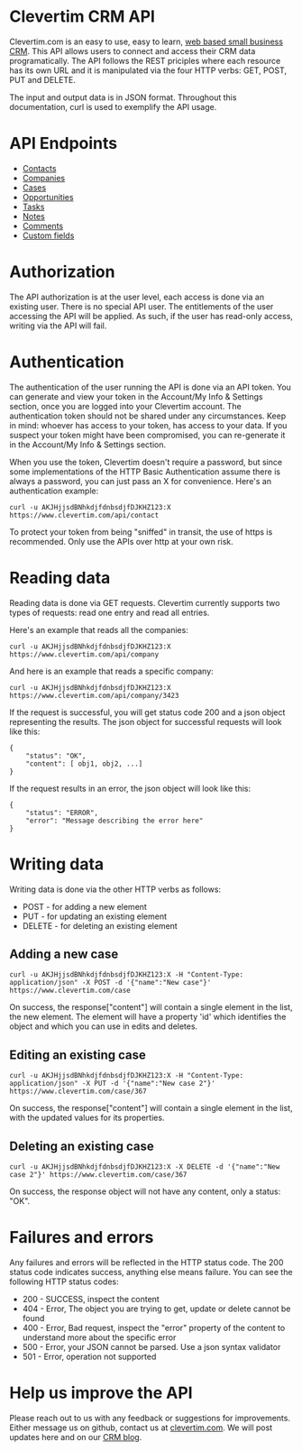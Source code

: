 Clevertim CRM API
=================

Clevertim.com is an easy to use, easy to learn, [web based small business CRM](http://www.clevertim.com). This API allows users to connect and access their CRM data programatically.
The API follows the REST priciples where each resource has its own URL and it is manipulated via the four HTTP verbs: GET, POST, PUT and DELETE.

The input and output data is in JSON format.
Throughout this documentation, curl is used to exemplify the API usage.

API Endpoints
=============

- [Contacts](https://github.com/clevertim/clevertim-crm-api/blob/master/resources/contact.md)
- [Companies](https://github.com/clevertim/clevertim-crm-api/blob/master/resources/company.md)
- [Cases](https://github.com/clevertim/clevertim-crm-api/blob/master/resources/case.md)
- [Opportunities](https://github.com/clevertim/clevertim-crm-api/blob/master/resources/opportunity.md)
- [Tasks](https://github.com/clevertim/clevertim-crm-api/blob/master/resources/task.md)
- [Notes](https://github.com/clevertim/clevertim-crm-api/blob/master/resources/note.md)
- [Comments](https://github.com/clevertim/clevertim-crm-api/blob/master/resources/comment.md)
- [Custom fields](https://github.com/clevertim/clevertim-crm-api/blob/master/resources/customfield.md)

Authorization
=============

The API authorization is at the user level, each access is done via an existing user. There is no special API user.
The entitlements of the user accessing the API will be applied. As such, if the user has read-only access, writing via the API will fail.

Authentication
==============

The authentication of the user running the API is done via an API token. You can generate and view your token in the Account/My Info & Settings section, once you are logged into your Clevertim account.
The authentication token should not be shared under any circumstances. Keep in mind: whoever has access to your token, has access to your data.
If you suspect your token might have been compromised, you can re-generate it in the Account/My Info & Settings section.

When you use the token, Clevertim doesn't require a password, but since some implementations of the HTTP Basic Authentication assume there is always a password, you can just pass an X for convenience. Here's an authentication example:

    curl -u AKJHjjsdBNhkdjfdnbsdjfDJKHZ123:X https://www.clevertim.com/api/contact

To protect your token from being "sniffed" in transit, the use of https is recommended. Only use the APIs over http at your own risk.

Reading data
============

Reading data is done via GET requests. Clevertim currently supports two types of requests: read one entry and read all entries.

Here's an example that reads all the companies:

    curl -u AKJHjjsdBNhkdjfdnbsdjfDJKHZ123:X https://www.clevertim.com/api/company

And here is an example that reads a specific company:

    curl -u AKJHjjsdBNhkdjfdnbsdjfDJKHZ123:X https://www.clevertim.com/api/company/3423

If the request is successful, you will get status code 200 and a json object representing the results. The json object for successful requests will look like this:

    {
        "status": "OK",
        "content": [ obj1, obj2, ...]
    }

If the request results in an error, the json object will look like this:

    {
        "status": "ERROR",
        "error": "Message describing the error here"
    }

Writing data
============

Writing data is done via the other HTTP verbs as follows:

- POST   - for adding a new element
- PUT    - for updating an existing element
- DELETE - for deleting an existing element

Adding a new case
-----------------

    curl -u AKJHjjsdBNhkdjfdnbsdjfDJKHZ123:X -H "Content-Type: application/json" -X POST -d '{"name":"New case"}' https://www.clevertim.com/case

On success, the response["content"] will contain a single element in the list, the new element. The element will have a property 'id' which identifies the object and which you can use in edits and deletes.

Editing an existing case
------------------------

    curl -u AKJHjjsdBNhkdjfdnbsdjfDJKHZ123:X -H "Content-Type: application/json" -X PUT -d '{"name":"New case 2"}' https://www.clevertim.com/case/367

On success, the response["content"] will contain a single element in the list, with the updated values for its properties.

Deleting an existing case
-------------------------

    curl -u AKJHjjsdBNhkdjfdnbsdjfDJKHZ123:X -X DELETE -d '{"name":"New case 2"}' https://www.clevertim.com/case/367

On success, the response object will not have any content, only a status: "OK".

Failures and errors
===================

Any failures and errors will be reflected in the HTTP status code. The 200 status code indicates success, anything else means failure.
You can see the following HTTP status codes:

- 200 - SUCCESS, inspect the content
- 404 - Error, The object you are trying to get, update or delete cannot be found
- 400 - Error, Bad request, inspect the "error" property of the content to understand more about the specific error
- 500 - Error, your JSON cannot be parsed. Use a json syntax validator
- 501 - Error, operation not supported

Help us improve the API
=======================

Please reach out to us with any feedback or suggestions for improvements. Either message us on github, contact us at [clevertim.com](http://www.clevertim.com).
We will post updates here and on our [CRM blog](http://blog.clevertim.com).

